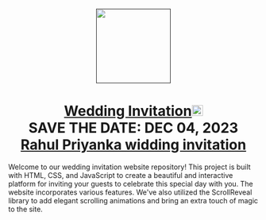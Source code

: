 <p align="center"><a href=""><img src="" width="150px" height="150px"/></a></p>
<h1 align="center"><a href="">Wedding Invitation</a><img src="" width="22px" height="22px"  <br> <br> SAVE THE DATE: DEC 04, 2023 <br> <a href="">Rahul Priyanka widding invitation</a></h1>

Welcome to our wedding invitation website repository! This project is built with HTML, CSS, and JavaScript to create a beautiful and interactive platform for inviting your guests to celebrate this special day with you. The website incorporates various features. We've also utilized the ScrollReveal library to add elegant scrolling animations and bring an extra touch of magic to the site.
